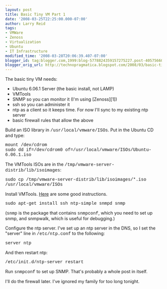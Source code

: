 ```yaml
---
layout: post
title: Basic Tiny VM Part 1
date: '2008-03-25T22:25:00.000-07:00'
author: Larry Reid
tags:
- VMWare
- Zenoss
- Virtualization
- Ubuntu
- IT Infrastructure
modified_time: '2008-03-28T20:06:39.407-07:00'
blogger_id: tag:blogger.com,1999:blog-5778824359157275227.post-4057566093623251968
blogger_orig_url: http://technopragmatica.blogspot.com/2008/03/basic-tiny-vm-part-1.html
---
```


The basic tiny <span class="blsp-spelling-error"
id="SPELLING_ERROR_0">VM</span> needs:  
<ul><li><span class="blsp-spelling-error"
id="SPELLING_ERROR_1">Ubuntu</span> 6.06.1 Server (the basic install,
not LAMP)</li><li><span class="blsp-spelling-error"
id="SPELLING_ERROR_6">VMTools</span><span class="blsp-spelling-error"
id="SPELLING_ERROR_2" /></li><li><span class="blsp-spelling-error"
id="SPELLING_ERROR_2">SNMP</span> so you can monitor it (I'm using
[<span class="blsp-spelling-error"
id="SPELLING_ERROR_3">Zenoss</span>][1])  
</li><li>ssh so you can administer it  
</li><li><span class="blsp-spelling-error"
id="SPELLING_ERROR_4">ntp</span> as a client so it keeps time. For now
I'll sync to my existing <span class="blsp-spelling-error"
id="SPELLING_ERROR_5">ntp</span> server  
</li><li>basic firewall rules that allow the above</li></ul>Build an ISO
library in <span style="font-family:courier new;">/<span
class="blsp-spelling-error" id="SPELLING_ERROR_7">usr</span>/local/<span
class="blsp-spelling-error" id="SPELLING_ERROR_8">vmware</span>/<span
class="blsp-spelling-error" id="SPELLING_ERROR_9">ISOs</span></span>.
Put in the <span class="blsp-spelling-error"
id="SPELLING_ERROR_10">Ubuntu</span> CD and type:  
  
<span style="font-family:courier new;">mount /<span
class="blsp-spelling-error" id="SPELLING_ERROR_11">dev</span>/<span
class="blsp-spelling-error" id="SPELLING_ERROR_12">cdrom</span></span>  
<span style="font-family:courier new;"><span class="blsp-spelling-error"
id="SPELLING_ERROR_13">sudo</span> dd if=/<span
class="blsp-spelling-error" id="SPELLING_ERROR_14">dev</span>/<span
class="blsp-spelling-error" id="SPELLING_ERROR_15">cdrom</span>0
of=/usr/local/vmware/ISOs/Ubuntu-6.06.1.iso</span>  
  
The <span class="blsp-spelling-error"
id="SPELLING_ERROR_16">VMTools</span> <span class="blsp-spelling-error"
id="SPELLING_ERROR_17">ISOs</span> are in the <span
style="font-family:courier new;">/<span class="blsp-spelling-error"
id="SPELLING_ERROR_18">tmp</span>/<span class="blsp-spelling-error"
id="SPELLING_ERROR_19">vmware</span>-server-<span
class="blsp-spelling-error"
id="SPELLING_ERROR_20">distrib</span>/lib/<span
class="blsp-spelling-error"
id="SPELLING_ERROR_21">isoimages</span></span>:  
  
<span style="font-family:courier new;"><span class="blsp-spelling-error"
id="SPELLING_ERROR_22">sudo</span> <span class="blsp-spelling-error"
id="SPELLING_ERROR_23">cp</span> /<span class="blsp-spelling-error"
id="SPELLING_ERROR_24">tmp</span>/<span class="blsp-spelling-error"
id="SPELLING_ERROR_25">vmware</span>-server-<span
class="blsp-spelling-error"
id="SPELLING_ERROR_26">distrib</span>/lib/<span
class="blsp-spelling-error"
id="SPELLING_ERROR_27">isoimages</span>/\*.<span
class="blsp-spelling-error" id="SPELLING_ERROR_28">iso</span> /<span
class="blsp-spelling-error"
id="SPELLING_ERROR_29">usr</span>/local/<span
class="blsp-spelling-error" id="SPELLING_ERROR_30">vmware</span>/<span
class="blsp-spelling-error" id="SPELLING_ERROR_31">ISOs</span></span>  
  
Install <span class="blsp-spelling-error"
id="SPELLING_ERROR_32">VMTools</span>. [Here][2] are some good
instructions.  
  
<span style="font-family:courier new;"><span class="blsp-spelling-error"
id="SPELLING_ERROR_33">sudo</span> apt-get install ssh </span><span
style="font-family:courier new;"><span class="blsp-spelling-error"
id="SPELLING_ERROR_34">ntp</span>-simple</span><span
style="font-family:courier new;"> <span class="blsp-spelling-error"
id="SPELLING_ERROR_35">snmpd</span> <span class="blsp-spelling-error"
id="SPELLING_ERROR_36">snmp</span> </span>  
  
(<span class="blsp-spelling-error" id="SPELLING_ERROR_37"
style="font-family:courier new;">snmp</span> is the package that
contains <span class="blsp-spelling-error" id="SPELLING_ERROR_38"
style="font-family:courier new;">snmpconf</span>, which you need to set
up <span class="blsp-spelling-error" id="SPELLING_ERROR_39">snmp</span>,
and <span class="blsp-spelling-error"
id="SPELLING_ERROR_40">snmpwalk</span>, which is useful for debugging.) 

  
Configure the <span class="blsp-spelling-error"
id="SPELLING_ERROR_41">ntp</span> server. I've set up an <span
class="blsp-spelling-error" id="SPELLING_ERROR_42">ntp</span> server in
the <span class="blsp-spelling-error" id="SPELLING_ERROR_43">DNS</span>,
so I set the "server" line in <span style="font-family:courier
new;">/etc/<span class="blsp-spelling-error"
id="SPELLING_ERROR_44">ntp</span>.<span class="blsp-spelling-error"
id="SPELLING_ERROR_45">conf</span></span> to the following:  
  
<span style="font-family:courier new;">server <span
class="blsp-spelling-error" id="SPELLING_ERROR_46">ntp</span></span>  
  
And then restart <span class="blsp-spelling-error"
id="SPELLING_ERROR_47">ntp</span>:  
  
<span style="font-family:courier new;">/etc/init.d/ntp-server
restart</span>  
  
Run <span style="font-family:courier new;"><span
class="blsp-spelling-error"
id="SPELLING_ERROR_48">snmpconf</span></span> to set up <span
class="blsp-spelling-error" id="SPELLING_ERROR_49">SNMP</span>. That's
probably a whole post in itself.  
  
I'll do the firewall later. I've ignored my family for too long tonight.



[1]: http://www.zenoss.com/
[2]: http://communities.vmware.com/message/456990;jsessionid=C204FAF5712838C6C9D8633D63CF6EFD
